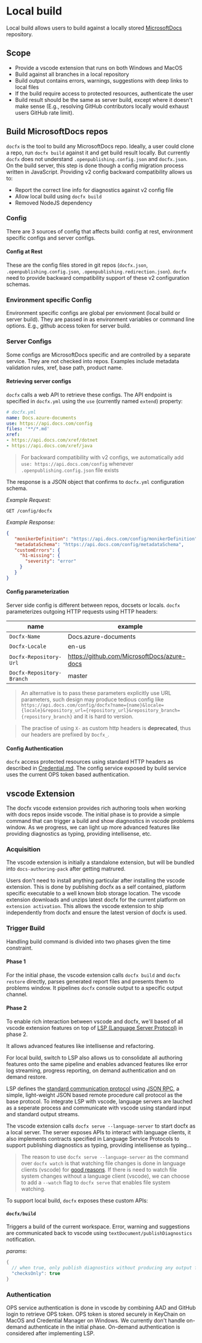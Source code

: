 # Local build

Local build allows users to build against a locally stored [MicrosoftDocs](https://github.com/MicrosoftDocs) repository.

## Scope

- Provide a vscode extension that runs on both Windows and MacOS
- Build against all branches in a local repository
- Build output contains errors, warnings, suggestions with deep links to local files
- If the build require access to protected resources, authenticate the user
- Build result should be the same as server build, except where it doesn't make sense (E.g., resolving GitHub contributors locally would exhaust users GitHub rate limit).

## Build MicrosoftDocs repos

`docfx` is the tool to build any MicrosoftDocs repo. Ideally, a user could clone a repo, run `docfx build` against it and get build result locally. But currently `docfx` does not understand `.openpublishing.config.json` and `docfx.json`. On the build server, this step is done though a config migration process written in JavaScript. Providing v2 config backward compatibility allows us to:

- Report the correct line info for diagnostics against v2 config file
- Allow local build using `docfx build`
- Removed NodeJS dependency

### Config

There are 3 sources of config that affects build: config at rest, environment specific configs and server configs.

#### Config at Rest

These are the config files stored in git repos (`docfx.json`, `.openpublishing.config.json`, `.openpublishing.redirection.json`). `docfx` need to provide backward compatibility support of these v2 configuration schemas.

### Environment specific Config

Environment specific configs are global per envionment (local build or server build). They are passed in as environment variables or command line options. E.g., github access token for server build.

### Server Configs

Some configs are MicrosoftDocs specific and are controlled by a separate service. They are not checked into repos. Examples include metadata validation rules, xref, base path, product name.

#### Retrieving server configs

`docfx` calls a web API to retrieve these configs. The API endpoint is specified in `docfx.yml` using the `use` (currently named `extend`) property:

```yml
# docfx.yml
name: Docs.azure-documents
use: https://api.docs.com/config
files: '**/*.md'
xref:
- https://api.docs.com/xref/dotnet
- https://api.docs.com/xref/java
```

> For backward compatibility with v2 configs, we automatically add `use: https://api.docs.com/config` whenever `.openpublishing.config.json` file exists

The response is a JSON object that confirms to `docfx.yml` configuration schema.

_Example Request:_

```
GET /config/docfx
```

_Example Response:_
```json
{
   "monikerDefinition": "https://api.docs.com/config/monikerDefinition",
   "metadataSchema": "https://api.docs.com/config/metadataSchema",
   "customErrors": {
     "h1-missing": {
       "severity": "error"
     }
   }
}
```

#### Config parameterization

Server side config is different between repos, docsets or locals. `docfx` parameterizes outgoing HTTP requests using HTTP headers:

name | example
----|----
`Docfx-Name` | Docs.azure-documents
`Docfx-Locale` | en-us
`Docfx-Repository-Url` | https://github.com/MicrosoftDocs/azure-docs
`Docfx-Repository-Branch` | master

> An alternative is to pass these parameters explicitly use URL parameters, such design may produce tedious config like `https://api.docs.com/config/docfx?name={name}&locale={locale}&repository_url={repository_url}&repository_branch={repository_branch}` and it is hard to version.

> The practise of using `X-` as custom http headers is __deprecated__, thus our headers are prefixed by `Docfx_`.

#### Config Authentication

`docfx` access protected resources using standard HTTP headers as described in [Credential.md](./credential.md). The config service exposed by build service uses the current OPS token based authentication.

## vscode Extension

The docfx vscode extension provides rich authoring tools when working with docs repos inside vscode. The initial phase is to provide a simple command that can trigger a build and show diagnostics in vscode problems window. As we progress, we can light up more advanced features like providing diagnostics as typing, providing intellisense, etc.

### Acquisition

The vscode extension is initially a standalone extension, but will be bundled into `docs-authoring-pack` after getting matrured.

Users don't need to install anything particular after installing the vscode extension. This is done by publishing docfx as a self contained, platform specific executable to a well known blob storage location. The vscode extension downloads and unzips latest docfx for the current platform on `extension activation`. This allows the vscode extension to ship independently from docfx and ensure the latest version of docfx is used.

### Trigger Build

Handling build command is divided into two phases given the time constraint.

#### Phase 1

For the initial phase, the vscode extension calls `docfx build` and `docfx restore` directly, parses generated report files and presents them to problems window. It pipelines `docfx` console output to a specific output channel.

#### Phase 2

To enable rich interaction between vscode and docfx, we'll based of all vscode extension features on top of [LSP (Language Server Protocol)](https://langserver.org/) in phase 2. 

It allows advanced features like intellisense and refactoring. 

For local build, switch to LSP also allows us to consolidate all authoring features onto the same pipeline and enables advanced features like error log streaming, progress reporting, on demand authentication and on demand restore.

LSP defines the [standard communication protocol](https://microsoft.github.io/language-server-protocol/specifications/specification-3-14/) using [JSON RPC](https://www.jsonrpc.org/specification), a simple, light-weight JSON based remote procedure call protocol as the base protocol. To integrate LSP with vscode, language servers are lauched as a seperate process and communicate with vscode using standard input and standard output streams.

The vscode extension calls `docfx serve --language-server` to start docfx as a local server. The server exposes APIs to interact with language clients, it also implements contracts specified in Language Service Protocols to support publishing diagnostics as typing, providing intellisense as typing...

> The reason to use `docfx serve --language-server` as the command over `docfx watch` is that watching file changes is done in language clients (vscode) for [good reasons](https://microsoft.github.io/language-server-protocol/specification#workspace_didChangeWatchedFiles). If there is need to watch file system changes without a language client (vscode), we can choose to add a `--watch` flag to `docfx serve` that enables file system watching.

To support local build, `docfx` exposes these custom APIs:

#### `docfx/build`

Triggers a build of the current workspace. Error, warning and suggestions are communicated back to vscode using `textDocument/publishDiagnostics` notification.

_params_:

```csharp
{
  // when true, only publish diagnostics without producing any output files on disk, this can significantly speed up build speed
  "checksOnly": true
}
```

### Authentication

OPS service authentication is done in vscode by combining AAD and GitHub login to retrieve OPS token. OPS token is stored securely in KeyChain on MacOS and Credential Manager on Windows. We currently don't handle on-demand authenticate in the initial phase. On-demand authentication is considered after implementing LSP.
